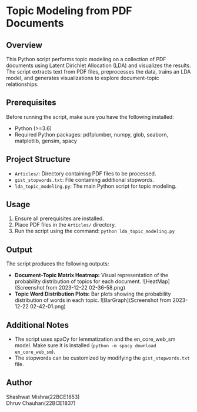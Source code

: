 # Topic Modeling from PDF Documents

## Overview

This Python script performs topic modeling on a collection of PDF documents using Latent Dirichlet Allocation (LDA) and visualizes the results. The script extracts text from PDF files, preprocesses the data, trains an LDA model, and generates visualizations to explore document-topic relationships.

## Prerequisites

Before running the script, make sure you have the following installed:

- Python (>=3.6)
- Required Python packages: pdfplumber, numpy, glob, seaborn, matplotlib, gensim, spacy

## Project Structure

- `Articles/`: Directory containing PDF files to be processed.
- `gist_stopwords.txt`: File containing additional stopwords.
- `lda_topic_modeling.py`: The main Python script for topic modeling.

## Usage

1. Ensure all prerequisites are installed.
2. Place PDF files in the `Articles/` directory.
3. Run the script using the command: `python lda_topic_modeling.py`

## Output

The script produces the following outputs:

- **Document-Topic Matrix Heatmap:** Visual representation of the probability distribution of topics for each document. 
![HeatMap](Screenshot from 2023-12-22 02-36-58.png)
- **Topic Word Distribution Plots:** Bar plots showing the probability distribution of words in each topic.
![BarGraph](Screenshot from 2023-12-22 02-42-01.png)

## Additional Notes

- The script uses spaCy for lemmatization and the en_core_web_sm model. Make sure it is installed (`python -m spacy download en_core_web_sm`).
- The stopwords can be customized by modifying the `gist_stopwords.txt` file.

## Author

Shashwat Mishra(22BCE1853)\
Dhruv Chauhan(22BCE1837)